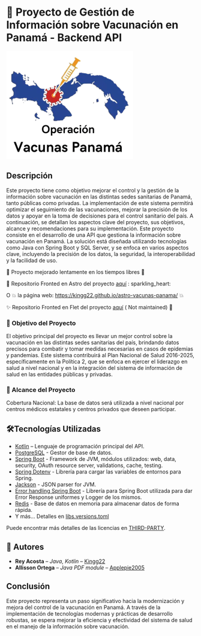 # :syringe: Proyecto de Gestión de Información sobre Vacunación en Panamá - Backend API

![Imagen logo del proyecto](https://github.com/kingg22/api-vacunas-panama/blob/main/src/main/resources/images/icon.png?raw=true)

## Descripción

Este proyecto tiene como objetivo mejorar el control y la gestión de la información sobre vacunación en las distintas
sedes sanitarias de Panamá, tanto públicas como privadas. La implementación de este sistema permitirá optimizar el
seguimiento de las vacunaciones, mejorar la precisión de los datos y apoyar en la toma de decisiones para el control
sanitario del país. A continuación, se detallan los aspectos clave del proyecto, sus objetivos, alcance y
recomendaciones para su implementación.
Este proyecto consiste en el desarrollo de una API que gestiona la información sobre vacunación en Panamá. La
solución está diseñada utilizando tecnologías como Java con Spring Boot y SQL Server, y se enfoca en varios aspectos
clave, incluyendo la precisión de los datos, la seguridad, la interoperabilidad y la facilidad de uso.

:construction: Proyecto mejorado lentamente en los tiempos libres :construction:

:sparkling_heart: Repositorio Fronted en Astro del proyecto [aquí](https://github.com/kingg22/astro-vacunas-panama) :
sparkling_heart:

O :boom: la página web: https://kingg22.github.io/astro-vacunas-panama/ :boom:

:sparkles: Repositorio Fronted en Flet del proyecto [aquí](https://github.com/patrickvillarroel/flet-vacunas-panama) (
Not maintained) :dizzy:

### :pushpin: Objetivo del Proyecto

El objetivo principal del proyecto es llevar un mejor control sobre la vacunación en las distintas sedes sanitarias del
país, brindando datos precisos para combatir y tomar medidas necesarias en casos de epidemias y pandemias. Este sistema
contribuirá al Plan Nacional de Salud 2016-2025, específicamente en la Política 2, que se enfoca en ejercer el liderazgo
en salud a nivel nacional y en la integración del sistema de información de salud en las entidades públicas y privadas.

### :dart: Alcance del Proyecto

Cobertura Nacional:
La base de datos será utilizada a nivel nacional por centros médicos estatales y centros privados que deseen participar.

## :hammer_and_wrench:Tecnologías Utilizadas

- [Kotlin](https://kotlinlang.org/) – Lenguaje de programación principal del API.
- [PostgreSQL](https://www.postgresql.org/) - Gestor de base de datos.
- [Spring Boot](https://spring.io/) - Framework de JVM, módulos utilizados: web, data, security, OAuth resource server,
  validations, cache, testing.
- [Spring Dotenv](https://github.com/paulschwarz/spring-dotenv) - Librería para cargar las variables de entornos para
  Spring.
- [Jackson](https://github.com/FasterXML/jackson) - JSON parser for JVM.
- [Error handling Spring Boot](https://github.com/wimdeblauwe/error-handling-spring-boot-starter/) - Librería para
  Spring Boot utilizada para dar Error Response uniformes y Logger de los mismos.
- [Redis](https://redis.io/) - Base de datos en memoria para almacenar datos de forma rápida.
- Y más... Detalles
  en [libs.versions.toml](https://github.com/kingg22/api-vacunas-panama/blob/main/gradle/libs.versions.toml)

Puede encontrar más detalles de las licencias
en [THIRD-PARTY](https://github.com/kingg22/api-vacunas-panama/blob/main/THIRD-PARTY.md).

## :pencil: Autores

- **Rey Acosta** – _Java_, _Kotlin_ – [Kingg22](https://github.com/kingg22)
- **Allisson Ortega** – _Java PDF module_ – [Applepie2005](https://github.com/Applepie2005)

## Conclusión

Este proyecto representa un paso significativo hacia la modernización y mejora del control de la vacunación en Panamá. A
través de la implementación de tecnologías modernas y prácticas de desarrollo robustas, se espera mejorar la eficiencia
y efectividad del sistema de salud en el manejo de la información sobre vacunación.

